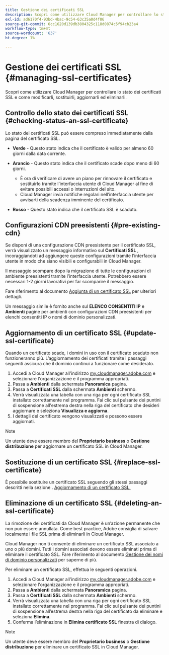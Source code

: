 ```yaml
---
title: Gestione dei certificati SSL
description: Scopri come utilizzare Cloud Manager per controllare lo stato dei certificati SSL e come modificarli, sostituirli, aggiornarli ed eliminarli.
exl-id: ad6170f4-93bd-4bac-9c54-63c35a0d4f06
source-git-commit: 6cc1620d139db3804325c118d0874c5f94cb23a4
workflow-type: tm+mt
source-wordcount: '637'
ht-degree: 1%

---
```


# Gestione dei certificati SSL {#managing-ssl-certificates}

Scopri come utilizzare Cloud Manager per controllare lo stato dei certificati SSL e come modificarli, sostituirli, aggiornarli ed eliminarli.

## Controllo dello stato dei certificati SSL {#checking-status-an-ssl-certificate}

Lo stato dei certificati SSL può essere compreso immediatamente dalla pagina del certificato SSL.

* **Verde** - Questo stato indica che il certificato è valido per almeno 60 giorni dalla data corrente.

* **Arancio** - Questo stato indica che il certificato scade dopo meno di 60 giorni.
   * È ora di verificare di avere un piano per rinnovare il certificato e sostituirlo tramite l’interfaccia utente di Cloud Manager al fine di evitare possibili accessi o interruzioni del sito.
   * Cloud Manager invia notifiche regolari nell’interfaccia utente per avvisarti della scadenza imminente del certificato.

* **Rosso** - Questo stato indica che il certificato SSL è scaduto.

## Configurazioni CDN preesistenti {#pre-existing-cdn}

Se disponi di una configurazione CDN preesistente per il certificato SSL, verrà visualizzato un messaggio informativo sul **Certificati SSL** , incoraggiandoti ad aggiungere queste configurazioni tramite l’interfaccia utente in modo che siano visibili e configurabili in Cloud Manager.

Il messaggio scompare dopo la migrazione di tutte le configurazioni di ambiente preesistenti tramite l’interfaccia utente. Potrebbero essere necessari 1-2 giorni lavorativi per far scomparire il messaggio.

Fare riferimento al documento [Aggiunta di un certificato SSL](/help/implementing/cloud-manager/managing-ssl-certifications/add-ssl-certificate.md) per ulteriori dettagli.

Un messaggio simile è fornito anche sul **ELENCO CONSENTITI IP** e **Ambienti** pagine per ambienti con configurazioni CDN preesistenti per elenchi consentiti IP o nomi di dominio personalizzati.

## Aggiornamento di un certificato SSL {#update-ssl-certificate}

Quando un certificato scade, i domini in uso con il certificato scaduto non funzioneranno più. L’aggiornamento dei certificati tramite i passaggi seguenti assicura che il dominio continui a funzionare come desiderato.

1. Accedi a Cloud Manager all&#39;indirizzo [my.cloudmanager.adobe.com](https://my.cloudmanager.adobe.com/) e selezionare l&#39;organizzazione e il programma appropriati.
1. Passa a **Ambienti** dalla schermata **Panoramica** pagina.
1. Passa a **Certificati SSL** dalla schermata **Ambienti** schermo.
1. Verrà visualizzata una tabella con una riga per ogni certificato SSL installato correttamente nel programma. Fai clic sul pulsante dei puntini di sospensione all&#39;estrema destra nella riga del certificato che desideri aggiornare e seleziona **Visualizza e aggiorna**.
1. I dettagli del certificato vengono visualizzati e possono essere aggiornati.

>[!NOTE]
>
>Un utente deve essere membro del **Proprietario business** o **Gestione distribuzione** per aggiornare un certificato SSL in Cloud Manager.

## Sostituzione di un certificato SSL {#replace-ssl-certificate}

È possibile sostituire un certificato SSL seguendo gli stessi passaggi descritti nella sezione . [Aggiornamento di un certificato SSL.](#update-ssl-certificate)

## Eliminazione di un certificato SSL {#deleting-an-ssl-certificate}

La rimozione dei certificati da Cloud Manager è un’azione permanente che non può essere annullata. Come best practice, Adobe consiglia di salvare localmente i file SSL prima di eliminarli in Cloud Manager.

Cloud Manager non ti consente di eliminare un certificato SSL associato a uno o più domini. Tutti i domini associati devono essere eliminati prima di eliminare il certificato SSL. Fare riferimento al documento [Gestione dei nomi di dominio personalizzati](/help/implementing/cloud-manager/custom-domain-names/managing-custom-domain-names.md) per saperne di più.

Per eliminare un certificato SSL, effettua le seguenti operazioni.

1. Accedi a Cloud Manager all&#39;indirizzo [my.cloudmanager.adobe.com](https://my.cloudmanager.adobe.com/) e selezionare l&#39;organizzazione e il programma appropriati.
1. Passa a **Ambienti** dalla schermata **Panoramica** pagina.
1. Passa a **Certificati SSL** dalla schermata **Ambienti** schermo.
1. Verrà visualizzata una tabella con una riga per ogni certificato SSL installato correttamente nel programma. Fai clic sul pulsante dei puntini di sospensione all’estrema destra nella riga del certificato da eliminare e seleziona **Elimina**.
1. Conferma l’eliminazione in **Elimina certificato SSL** finestra di dialogo.

>[!NOTE]
>
>Un utente deve essere membro del **Proprietario business** o **Gestione distribuzione** per eliminare un certificato SSL in Cloud Manager.
